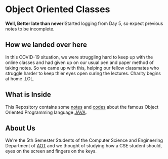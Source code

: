 # Object Oriented Classes

**Well, Better late than never**!Started logging from Day 5, so expect previous notes to be incomplete.

## How we landed over here 
In this COVID-19 situation, we were struggling hard to keep up with the online classes and had given up on our usual pen and paper method of taking notes. So we came up with this, helping our fellow classmates who struggle harder to keep thier eyes open suring the lectures. Charity begins at home ,LOL.

## What is Inside
This Repository contains some [notes](https://github.com/flametron/OOP-classes/tree/master/notes) and [codes](https://github.com/flametron/OOP-classes/tree/master/codes) about the famous Object Oriented Programming language [JAVA](https://www.java.com/en/). 

## About Us
We're the 5th Semester Students of the Computer Science and Engineering Department of [AOT](https://aot.edu.in/) and we thought of studying how a CSE student should, eyes on the screen and fingers on the keys. 

